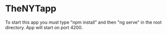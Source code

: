 # TheNYTapp

To start this app you must type "npm install" and then "ng serve" in the root directory. App will start on port 4200.

